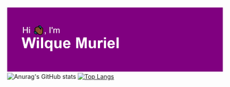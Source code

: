 
<!--
**uiuqM/uiuqM** is a ✨ _special_ ✨ repository because its `README.md` (this file) appears on your GitHub profile.

Here are some ideas to get you started:

- 🔭 I’m currently working on ...
- 🌱 I’m currently learning ...
- 👯 I’m looking to collaborate on ...
- 🤔 I’m looking for help with ...
- 💬 Ask me about ...
- 📫 How to reach me: ...
- 😄 Pronouns: ...
- ⚡ Fun fact: ...
-->
![Alt text](/header.png)
![Anurag's GitHub stats](https://github-readme-stats.vercel.app/api?username=uiuqM&theme=jolly&show_icons=true)
[![Top Langs](https://github-readme-stats.vercel.app/api/top-langs/?username=uiuqM&layout=compact)](https://github.com/uiuqM/github-readme-stats)
